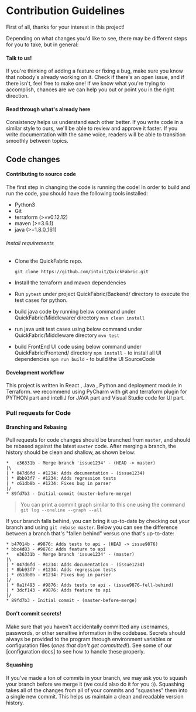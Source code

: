 # Contribution Guidelines

First of all, thanks for your interest in this project!

Depending on what changes you'd like to see, there may be different steps
for you to take, but in general:

#### Talk to us!

If you're thinking of adding a feature or fixing a bug, make
sure you know that nobody's already working on it. Check if there's an open
issue, and if there isn't, feel free to make one! If we know what you're
trying to accomplish, chances are we can help you out or point you in the
right direction.

#### Read through what's already here

Consistency helps us understand each other better. If you write code in a
similar style to ours, we'll be able to review and approve it faster. If
you write documentation with the same voice, readers will be able to
transition smoothly between topics.

## Code changes

#### Contributing to source code

The first step in changing the code is running the code! In order to build
and run the code, you should have the following tools installed:

* Python3
* Git
* terraform (>=v0.12.12)
* maven (>=3.6.1)
* java (>=1.8.0_161)

###### Install requirements

* Clone the QuickFabric repo.

    `git clone https://github.com/intuit/QuickFabric.git`
* Install the terraform and maven dependencies 
* Run `pytest` under project QuickFabric/Backend/ directory to execute the test cases for python.
* build java code by running below command under QuickFabric/Middleware/ directory
    `mvn clean install`
* run java unit test cases using below command under QuickFabric/Middleware directory
    `mvn test`
* build FrontEnd UI code using below command under QuickFabric/Frontend/ directory
    `npm install` - to install all UI dependencies
    `npm run build` - to build the UI SourceCode


#### Development workflow

This project is written in React , Java , Python and deployment module in Terraform.
we recommend using PyCharm with git and terraform plugin for PYTHON part and intelliJ for JAVA part and Visual Studio code for UI part.



### Pull requests for Code

#### Branching and Rebasing

Pull requests for code changes should be branched from `master`, and should
be rebased against the latest `master` code. After merging a branch, the
history should be clean and shallow, as shown below:

```
*   e36331b - Merge branch 'issue1234' - (HEAD -> master)
|\
| * 047d6fd - #1234: Adds documentation - (issue1234)
| * 8bb93f7 - #1234: Adds regression tests
| * c61db8b - #1234: Fixes bug in parser
|/
* 89fd7b3 - Initial commit (master-before-merge)
```

> You can print a commit graph similar to this one using the command
> `git log --oneline --graph --all`

If your branch falls behind, you can bring it up-to-date by checking out your
branch and using `git rebase master`. Below you can see the difference between
a branch that's "fallen behind" versus one that's up-to-date:

```
* b47014b - #9876: Adds tests to api - (HEAD -> issue9876)
* bbc4d83 - #9876: Adds feature to api
*   e36331b - Merge branch 'issue1234' - (master)
|\
| * 047d6fd - #1234: Adds documentation - (issue1234)
| * 8bb93f7 - #1234: Adds regression tests
| * c61db8b - #1234: Fixes bug in parser
|/
| * 0a1f493 - #9876: Adds tests to api - (issue9876-fell-behind)
| * 3dcf143 - #9876: Adds feature to api
|/
* 89fd7b3 - Initial commit - (master-before-merge)
```

#### Don't commit secrets!

Make sure that you haven't accidentally committed any usernames, passwords,
or other sensitive information in the codebase. Secrets should always be
provided to the program through environment variables or configuration files
(_ones that don't get committed!_). See some of our [configuration docs] to
see how to handle these properly.

#### Squashing

If you've made a ton of commits in your branch, we may ask you to squash your
branch before we merge it (we could also do it for you :)). Squashing takes
all of the changes from all of your commits and "squashes" them into a single
new commit. This helps us maintain a clean and readable version history.

